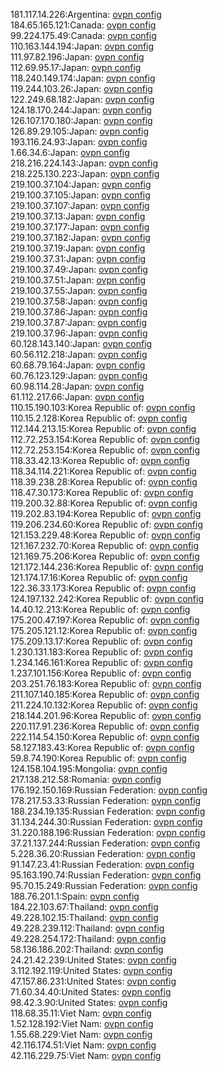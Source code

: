 181.117.14.226:Argentina: [ovpn config](vpn/181_117_14_226.ovpn)  
184.65.165.121:Canada: [ovpn config](vpn/184_65_165_121.ovpn)  
99.224.175.49:Canada: [ovpn config](vpn/99_224_175_49.ovpn)  
110.163.144.194:Japan: [ovpn config](vpn/110_163_144_194.ovpn)  
111.97.82.196:Japan: [ovpn config](vpn/111_97_82_196.ovpn)  
112.69.95.17:Japan: [ovpn config](vpn/112_69_95_17.ovpn)  
118.240.149.174:Japan: [ovpn config](vpn/118_240_149_174.ovpn)  
119.244.103.26:Japan: [ovpn config](vpn/119_244_103_26.ovpn)  
122.249.68.182:Japan: [ovpn config](vpn/122_249_68_182.ovpn)  
124.18.170.244:Japan: [ovpn config](vpn/124_18_170_244.ovpn)  
126.107.170.180:Japan: [ovpn config](vpn/126_107_170_180.ovpn)  
126.89.29.105:Japan: [ovpn config](vpn/126_89_29_105.ovpn)  
193.116.24.93:Japan: [ovpn config](vpn/193_116_24_93.ovpn)  
1.66.34.6:Japan: [ovpn config](vpn/1_66_34_6.ovpn)  
218.216.224.143:Japan: [ovpn config](vpn/218_216_224_143.ovpn)  
218.225.130.223:Japan: [ovpn config](vpn/218_225_130_223.ovpn)  
219.100.37.104:Japan: [ovpn config](vpn/219_100_37_104.ovpn)  
219.100.37.105:Japan: [ovpn config](vpn/219_100_37_105.ovpn)  
219.100.37.107:Japan: [ovpn config](vpn/219_100_37_107.ovpn)  
219.100.37.13:Japan: [ovpn config](vpn/219_100_37_13.ovpn)  
219.100.37.177:Japan: [ovpn config](vpn/219_100_37_177.ovpn)  
219.100.37.182:Japan: [ovpn config](vpn/219_100_37_182.ovpn)  
219.100.37.19:Japan: [ovpn config](vpn/219_100_37_19.ovpn)  
219.100.37.31:Japan: [ovpn config](vpn/219_100_37_31.ovpn)  
219.100.37.49:Japan: [ovpn config](vpn/219_100_37_49.ovpn)  
219.100.37.51:Japan: [ovpn config](vpn/219_100_37_51.ovpn)  
219.100.37.55:Japan: [ovpn config](vpn/219_100_37_55.ovpn)  
219.100.37.58:Japan: [ovpn config](vpn/219_100_37_58.ovpn)  
219.100.37.86:Japan: [ovpn config](vpn/219_100_37_86.ovpn)  
219.100.37.87:Japan: [ovpn config](vpn/219_100_37_87.ovpn)  
219.100.37.96:Japan: [ovpn config](vpn/219_100_37_96.ovpn)  
60.128.143.140:Japan: [ovpn config](vpn/60_128_143_140.ovpn)  
60.56.112.218:Japan: [ovpn config](vpn/60_56_112_218.ovpn)  
60.68.79.164:Japan: [ovpn config](vpn/60_68_79_164.ovpn)  
60.76.123.129:Japan: [ovpn config](vpn/60_76_123_129.ovpn)  
60.98.114.28:Japan: [ovpn config](vpn/60_98_114_28.ovpn)  
61.112.217.66:Japan: [ovpn config](vpn/61_112_217_66.ovpn)  
110.15.190.103:Korea Republic of: [ovpn config](vpn/110_15_190_103.ovpn)  
110.15.2.128:Korea Republic of: [ovpn config](vpn/110_15_2_128.ovpn)  
112.144.213.15:Korea Republic of: [ovpn config](vpn/112_144_213_15.ovpn)  
112.72.253.154:Korea Republic of: [ovpn config](vpn/112_72_253_154.ovpn)  
112.72.253.154:Korea Republic of: [ovpn config](vpn/112_72_253_154.ovpn)  
118.33.42.13:Korea Republic of: [ovpn config](vpn/118_33_42_13.ovpn)  
118.34.114.221:Korea Republic of: [ovpn config](vpn/118_34_114_221.ovpn)  
118.39.238.28:Korea Republic of: [ovpn config](vpn/118_39_238_28.ovpn)  
118.47.30.173:Korea Republic of: [ovpn config](vpn/118_47_30_173.ovpn)  
119.200.32.88:Korea Republic of: [ovpn config](vpn/119_200_32_88.ovpn)  
119.202.83.194:Korea Republic of: [ovpn config](vpn/119_202_83_194.ovpn)  
119.206.234.60:Korea Republic of: [ovpn config](vpn/119_206_234_60.ovpn)  
121.153.229.48:Korea Republic of: [ovpn config](vpn/121_153_229_48.ovpn)  
121.167.232.70:Korea Republic of: [ovpn config](vpn/121_167_232_70.ovpn)  
121.169.75.206:Korea Republic of: [ovpn config](vpn/121_169_75_206.ovpn)  
121.172.144.236:Korea Republic of: [ovpn config](vpn/121_172_144_236.ovpn)  
121.174.17.16:Korea Republic of: [ovpn config](vpn/121_174_17_16.ovpn)  
122.36.33.173:Korea Republic of: [ovpn config](vpn/122_36_33_173.ovpn)  
124.197.132.242:Korea Republic of: [ovpn config](vpn/124_197_132_242.ovpn)  
14.40.12.213:Korea Republic of: [ovpn config](vpn/14_40_12_213.ovpn)  
175.200.47.197:Korea Republic of: [ovpn config](vpn/175_200_47_197.ovpn)  
175.205.121.12:Korea Republic of: [ovpn config](vpn/175_205_121_12.ovpn)  
175.209.13.17:Korea Republic of: [ovpn config](vpn/175_209_13_17.ovpn)  
1.230.131.183:Korea Republic of: [ovpn config](vpn/1_230_131_183.ovpn)  
1.234.146.161:Korea Republic of: [ovpn config](vpn/1_234_146_161.ovpn)  
1.237.101.156:Korea Republic of: [ovpn config](vpn/1_237_101_156.ovpn)  
203.251.76.183:Korea Republic of: [ovpn config](vpn/203_251_76_183.ovpn)  
211.107.140.185:Korea Republic of: [ovpn config](vpn/211_107_140_185.ovpn)  
211.224.10.132:Korea Republic of: [ovpn config](vpn/211_224_10_132.ovpn)  
218.144.201.96:Korea Republic of: [ovpn config](vpn/218_144_201_96.ovpn)  
220.117.91.236:Korea Republic of: [ovpn config](vpn/220_117_91_236.ovpn)  
222.114.54.150:Korea Republic of: [ovpn config](vpn/222_114_54_150.ovpn)  
58.127.183.43:Korea Republic of: [ovpn config](vpn/58_127_183_43.ovpn)  
59.8.74.190:Korea Republic of: [ovpn config](vpn/59_8_74_190.ovpn)  
124.158.104.195:Mongolia: [ovpn config](vpn/124_158_104_195.ovpn)  
217.138.212.58:Romania: [ovpn config](vpn/217_138_212_58.ovpn)  
176.192.150.169:Russian Federation: [ovpn config](vpn/176_192_150_169.ovpn)  
178.217.53.33:Russian Federation: [ovpn config](vpn/178_217_53_33.ovpn)  
188.234.19.135:Russian Federation: [ovpn config](vpn/188_234_19_135.ovpn)  
31.134.244.30:Russian Federation: [ovpn config](vpn/31_134_244_30.ovpn)  
31.220.188.196:Russian Federation: [ovpn config](vpn/31_220_188_196.ovpn)  
37.21.137.244:Russian Federation: [ovpn config](vpn/37_21_137_244.ovpn)  
5.228.36.20:Russian Federation: [ovpn config](vpn/5_228_36_20.ovpn)  
91.147.23.41:Russian Federation: [ovpn config](vpn/91_147_23_41.ovpn)  
95.163.190.74:Russian Federation: [ovpn config](vpn/95_163_190_74.ovpn)  
95.70.15.249:Russian Federation: [ovpn config](vpn/95_70_15_249.ovpn)  
188.76.201.1:Spain: [ovpn config](vpn/188_76_201_1.ovpn)  
184.22.103.67:Thailand: [ovpn config](vpn/184_22_103_67.ovpn)  
49.228.102.15:Thailand: [ovpn config](vpn/49_228_102_15.ovpn)  
49.228.239.112:Thailand: [ovpn config](vpn/49_228_239_112.ovpn)  
49.228.254.172:Thailand: [ovpn config](vpn/49_228_254_172.ovpn)  
58.136.186.202:Thailand: [ovpn config](vpn/58_136_186_202.ovpn)  
24.21.42.239:United States: [ovpn config](vpn/24_21_42_239.ovpn)  
3.112.192.119:United States: [ovpn config](vpn/3_112_192_119.ovpn)  
47.157.86.231:United States: [ovpn config](vpn/47_157_86_231.ovpn)  
71.60.34.40:United States: [ovpn config](vpn/71_60_34_40.ovpn)  
98.42.3.90:United States: [ovpn config](vpn/98_42_3_90.ovpn)  
118.68.35.11:Viet Nam: [ovpn config](vpn/118_68_35_11.ovpn)  
1.52.128.192:Viet Nam: [ovpn config](vpn/1_52_128_192.ovpn)  
1.55.68.229:Viet Nam: [ovpn config](vpn/1_55_68_229.ovpn)  
42.116.174.51:Viet Nam: [ovpn config](vpn/42_116_174_51.ovpn)  
42.116.229.75:Viet Nam: [ovpn config](vpn/42_116_229_75.ovpn)  
